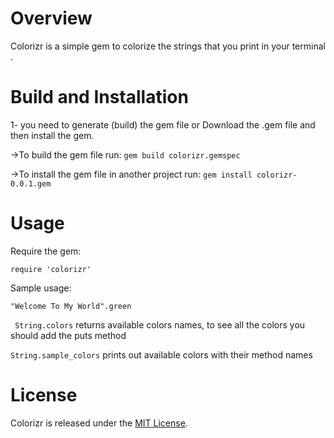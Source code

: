 # Overview
Colorizr is a simple gem to colorize the strings that you print in your terminal .

# Build and Installation
1- you need to generate (build) the gem file or Download the .gem file and then install the gem.

->To build the gem file run:
  `gem build colorizr.gemspec`

->To install the gem file in another project run:
  `gem install colorizr-0.0.1.gem`

# Usage
Require the gem:

`require 'colorizr'`

Sample usage:

`"Welcome To My World".green`

``` String.colors``` returns available colors names, to see all the colors you should add the puts method

```String.sample_colors``` prints out available colors with their method names

# License
Colorizr is released under the [MIT License](http://opensource.org/licenses/MIT).
